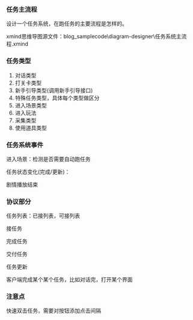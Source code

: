 ### 任务主流程

设计一个任务系统，在跑任务的主要流程是怎样的。

xmind思维导图源文件：blog_samplecode\diagram-designer\任务系统主流程.xmind



### 任务类型

1. 对话类型
2. 打关卡类型
3. 新手引导类型(调用新手引导接口)
4. 特殊任务类型，具体每个类型做区分
5. 进入场景类型
6. 进入玩法
7. 采集类型
8. 使用道具类型



### 任务系统事件

进入场景：检测是否需要自动跑任务

任务状态变化(完成/更新)：

剧情播放结束

### 协议部分

任务列表：已接列表，可接列表 

接任务

完成任务

交付任务

任务更新

客户端完成某个某个任务，比如对话完，打开某个界面





### 注意点

快速双击任务，需要对按钮添加点击间隔